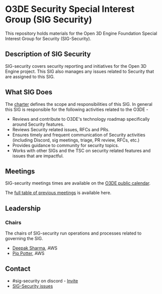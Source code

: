 # O3DE Security Special Interest Group (SIG Security)

This repository holds materials for the Open 3D Engine Foundation Special Interest Group for Security (SIG-Security). 

## Description of SIG Security 
SIG-security covers security reporting and initiatives for the Open 3D Engine project. This SIG also manages any issues related to Security that are assigned to this SIG.

## What SIG Does

The [charter](governance/SIG%20Security%20Charter.md) defines the scope and responsibilities of this SIG. In general this SIG is responsible for the following activities related to the O3DE -
- Reviews and contribute to O3DE's technology roadmap specifically around Security features.
- Reviews Security related issues, RFCs and PRs.
- Ensures timely and frequent communication of Security activities (including Discord, sig meetings, triage, PR review, RFCs, etc.)
- Provides guidance to community for security topics.
- Works with other SIGs and the TSC on security related features and issues that are impactful.

## Meetings

SIG-security meetings times are available on the [O3DE public calendar]().

The [full table of previous meetings](https://github.com/o3de/sig-security/tree/main/meetings) is available here.

## Leadership

### Chairs
The chairs of SIG-security run operations and processes related to governing the SIG.

* [Deepak Sharma](https://github.com/dshmz), AWS
* [Pip Potter](https://github.com/lmbr-pip), AWS


## Contact

* \#sig-security on discord - [Invite](https://discord.com/invite/p3padwr58u)
* [SIG-Security issues](https://github.com/o3de/sig-security/issues)

